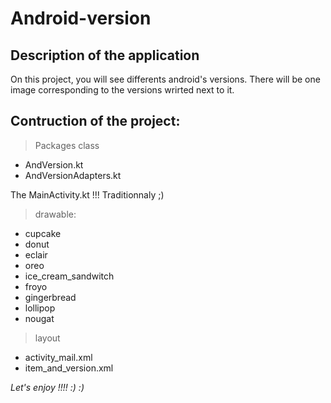 # Android-version

## Description of the application
On this project, you will see differents android's versions. 
There will be one image corresponding to the versions wrirted next to it.


## Contruction of the project:
> Packages class
- AndVersion.kt
- AndVersionAdapters.kt

The MainActivity.kt !!! Traditionnaly ;)

> drawable:  
- cupcake  
- donut  
- eclair  
- oreo  
- ice_cream_sandwitch  
- froyo  
- gingerbread  
- lollipop  
- nougat  

> layout
- activity_mail.xml  
- item_and_version.xml  

*Let's enjoy !!!! :) :)*
